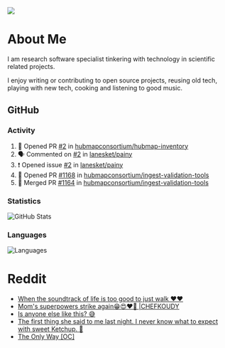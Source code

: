 ![](https://komarev.com/ghpvc/?username=icaoberg)

# About Me
I am research software specialist tinkering with technology in scientific related projects.

I enjoy writing or contributing to open source projects, reusing old tech, playing with new tech, cooking and listening to good music.

## GitHub
### Activity
<!--START_SECTION:activity-->
1. 💪 Opened PR [#2](https://github.com/hubmapconsortium/hubmap-inventory/pull/2) in [hubmapconsortium/hubmap-inventory](https://github.com/hubmapconsortium/hubmap-inventory)
2. 🗣 Commented on [#2](https://github.com/lanesket/painy/issues/2) in [lanesket/painy](https://github.com/lanesket/painy)
3. ❗️ Opened issue [#2](https://github.com/lanesket/painy/issues/2) in [lanesket/painy](https://github.com/lanesket/painy)
4. 💪 Opened PR [#1168](https://github.com/hubmapconsortium/ingest-validation-tools/pull/1168) in [hubmapconsortium/ingest-validation-tools](https://github.com/hubmapconsortium/ingest-validation-tools)
5. 🎉 Merged PR [#1164](https://github.com/hubmapconsortium/ingest-validation-tools/pull/1164) in [hubmapconsortium/ingest-validation-tools](https://github.com/hubmapconsortium/ingest-validation-tools)
<!--END_SECTION:activity-->

### Statistics
![GitHub Stats](https://github-readme-stats.vercel.app/api?username=icaoberg&count_private=true&show_icons=true)

### Languages
![Languages](https://github-readme-stats.vercel.app/api/top-langs/?username=icaoberg&show_icons=true&langs_count=10&hide=HTML,CSS,M)

# Reddit
<!-- BLOG-POST-LIST:START -->
- [When the soundtrack of life is too good to just walk ❤️❤️](https://www.reddit.com/r/u_icaoberg/comments/wp4k9l/when_the_soundtrack_of_life_is_too_good_to_just/)
- [Mom&#39;s superpowers strike again😁😍♥️🙏 |CHEFKOUDY](https://www.reddit.com/r/u_icaoberg/comments/wmxngf/moms_superpowers_strike_again_chefkoudy/)
- [Is anyone else like this? 😅](https://www.reddit.com/r/u_icaoberg/comments/wkq82y/is_anyone_else_like_this/)
- [The first thing she said to me last night. I never know what to expect with sweet Ketchup. 🤣](https://www.reddit.com/r/u_icaoberg/comments/ty1h5z/the_first_thing_she_said_to_me_last_night_i_never/)
- [The Only Way [OC]](https://www.reddit.com/r/u_icaoberg/comments/ty1cfr/the_only_way_oc/)
<!-- BLOG-POST-LIST:END -->
